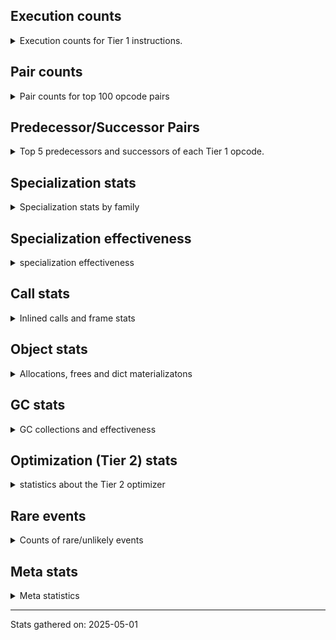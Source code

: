 ## Execution counts

<details>
<summary> Execution counts for Tier 1 instructions. </summary>


The "miss ratio" column shows the percentage of times the instruction
executed that it deoptimized. When this happens, the base unspecialized
instruction is not counted.

<table>
<thead>
<tr>
<th align="left">Name</th>
<th align="right">Base Count</th>
<th align="right">Head Count</th>
<th align="right">Change</th>
</tr>
</thead>
<tbody>
<tr>
<td align="left">BINARY_OP_SUBTRACT_FLOAT</td>
<td align="right">415,512</td>
<td align="right">387,312</td>
<td align="right">-6.8%</td>
</tr>
<tr>
<td align="left">BINARY_OP_EXTEND</td>
<td align="right">5,794,836</td>
<td align="right">5,408,755</td>
<td align="right">-6.7%</td>
</tr>
<tr>
<td align="left">TO_BOOL_INT</td>
<td align="right">4,250,094</td>
<td align="right">3,967,818</td>
<td align="right">-6.6%</td>
</tr>
<tr>
<td align="left">TO_BOOL_LIST</td>
<td align="right">852,048</td>
<td align="right">795,625</td>
<td align="right">-6.6%</td>
</tr>
<tr>
<td align="left">LOAD_SUPER_ATTR_METHOD</td>
<td align="right">1,563,978</td>
<td align="right">1,460,442</td>
<td align="right">-6.6%</td>
</tr>
<tr>
<td align="left">LIST_EXTEND</td>
<td align="right">287,763</td>
<td align="right">268,741</td>
<td align="right">-6.6%</td>
</tr>
<tr>
<td align="left">CALL_ISINSTANCE</td>
<td align="right">1,001,336</td>
<td align="right">935,534</td>
<td align="right">-6.6%</td>
</tr>
<tr>
<td align="left">UNARY_INVERT</td>
<td align="right">1,292,046</td>
<td align="right">1,207,176</td>
<td align="right">-6.6%</td>
</tr>
<tr>
<td align="left">JUMP_BACKWARD</td>
<td align="right">107</td>
<td align="right">100</td>
<td align="right">-6.5%</td>
</tr>
<tr>
<td align="left">COPY_FREE_VARS</td>
<td align="right">1,592,224</td>
<td align="right">1,488,688</td>
<td align="right">-6.5%</td>
</tr>
<tr>
<td align="left">BUILD_LIST</td>
<td align="right">1,462,450</td>
<td align="right">1,367,937</td>
<td align="right">-6.5%</td>
</tr>
<tr>
<td align="left">LOAD_ATTR_NONDESCRIPTOR_WITH_VALUES</td>
<td align="right">1,318,140</td>
<td align="right">1,233,270</td>
<td align="right">-6.4%</td>
</tr>
<tr>
<td align="left">BINARY_OP_SUBSCR_LIST_INT</td>
<td align="right">296,076</td>
<td align="right">277,054</td>
<td align="right">-6.4%</td>
</tr>
<tr>
<td align="left">LOAD_DEREF</td>
<td align="right">1,630,041</td>
<td align="right">1,526,505</td>
<td align="right">-6.4%</td>
</tr>
<tr>
<td align="left">JUMP_FORWARD</td>
<td align="right">1,477,551</td>
<td align="right">1,383,823</td>
<td align="right">-6.3%</td>
</tr>
<tr>
<td align="left">LOAD_FAST_AND_CLEAR</td>
<td align="right">465,728</td>
<td align="right">437,149</td>
<td align="right">-6.1%</td>
</tr>
<tr>
<td align="left">COMPARE_OP</td>
<td align="right">470,623</td>
<td align="right">441,912</td>
<td align="right">-6.1%</td>
</tr>
<tr>
<td align="left">LOAD_ATTR_PROPERTY</td>
<td align="right">619,759</td>
<td align="right">582,041</td>
<td align="right">-6.1%</td>
</tr>
<tr>
<td align="left">FOR_ITER_RANGE</td>
<td align="right">470,072</td>
<td align="right">441,532</td>
<td align="right">-6.1%</td>
</tr>
<tr>
<td align="left">BINARY_OP_ADD_FLOAT</td>
<td align="right">158,215</td>
<td align="right">148,675</td>
<td align="right">-6.0%</td>
</tr>
<tr>
<td align="left">IMPORT_FROM</td>
<td align="right">310,868</td>
<td align="right">292,179</td>
<td align="right">-6.0%</td>
</tr>
<tr>
<td align="left">IMPORT_NAME</td>
<td align="right">311,188</td>
<td align="right">292,499</td>
<td align="right">-6.0%</td>
</tr>
<tr>
<td align="left">CALL_LIST_APPEND</td>
<td align="right">165,549</td>
<td align="right">156,015</td>
<td align="right">-5.8%</td>
</tr>
<tr>
<td align="left">LIST_APPEND</td>
<td align="right">497,839</td>
<td align="right">469,593</td>
<td align="right">-5.7%</td>
</tr>
<tr>
<td align="left">UNARY_NOT</td>
<td align="right">176,930</td>
<td align="right">167,093</td>
<td align="right">-5.6%</td>
</tr>
<tr>
<td align="left">LOAD_ATTR_METHOD_WITH_VALUES</td>
<td align="right">6,860,960</td>
<td align="right">6,483,577</td>
<td align="right">-5.5%</td>
</tr>
<tr>
<td align="left">CALL_KW_PY</td>
<td align="right">174,133</td>
<td align="right">164,622</td>
<td align="right">-5.5%</td>
</tr>
<tr>
<td align="left">LOAD_ATTR</td>
<td align="right">7,446,067</td>
<td align="right">7,041,376</td>
<td align="right">-5.4%</td>
</tr>
<tr>
<td align="left">CALL_BOUND_METHOD_GENERAL</td>
<td align="right">180,064</td>
<td align="right">170,537</td>
<td align="right">-5.3%</td>
</tr>
<tr>
<td align="left">CALL_METHOD_DESCRIPTOR_FAST</td>
<td align="right">1,965,603</td>
<td align="right">1,861,959</td>
<td align="right">-5.3%</td>
</tr>
<tr>
<td align="left">CALL_PY_EXACT_ARGS</td>
<td align="right">10,610,751</td>
<td align="right">10,054,098</td>
<td align="right">-5.2%</td>
</tr>
<tr>
<td align="left">LOAD_GLOBAL_MODULE</td>
<td align="right">13,983,091</td>
<td align="right">13,258,424</td>
<td align="right">-5.2%</td>
</tr>
<tr>
<td align="left">POP_ITER</td>
<td align="right">2,061,988</td>
<td align="right">1,957,964</td>
<td align="right">-5.0%</td>
</tr>
<tr>
<td align="left">LOAD_FAST_BORROW_LOAD_FAST_BORROW</td>
<td align="right">10,232,746</td>
<td align="right">9,733,423</td>
<td align="right">-4.9%</td>
</tr>
<tr>
<td align="left">POP_JUMP_IF_FALSE</td>
<td align="right">12,987,158</td>
<td align="right">12,356,701</td>
<td align="right">-4.9%</td>
</tr>
<tr>
<td align="left">LOAD_GLOBAL_BUILTIN</td>
<td align="right">6,616,125</td>
<td align="right">6,295,413</td>
<td align="right">-4.8%</td>
</tr>
<tr>
<td align="left">CONTAINS_OP_DICT</td>
<td align="right">1,401,332</td>
<td align="right">1,335,530</td>
<td align="right">-4.7%</td>
</tr>
<tr>
<td align="left">TO_BOOL_BOOL</td>
<td align="right">3,845,959</td>
<td align="right">3,665,571</td>
<td align="right">-4.7%</td>
</tr>
<tr>
<td align="left">TO_BOOL_ALWAYS_TRUE</td>
<td align="right">345</td>
<td align="right">361</td>
<td align="right">4.6%</td>
</tr>
<tr>
<td align="left">LOAD_ATTR_MODULE</td>
<td align="right">3,059,510</td>
<td align="right">2,918,575</td>
<td align="right">-4.6%</td>
</tr>
<tr>
<td align="left">LOAD_SMALL_INT</td>
<td align="right">4,091,364</td>
<td align="right">3,903,365</td>
<td align="right">-4.6%</td>
</tr>
<tr>
<td align="left">STORE_SUBSCR_DICT</td>
<td align="right">1,464,485</td>
<td align="right">1,398,575</td>
<td align="right">-4.5%</td>
</tr>
<tr>
<td align="left">POP_JUMP_IF_NOT_NONE</td>
<td align="right">3,564,232</td>
<td align="right">3,403,939</td>
<td align="right">-4.5%</td>
</tr>
<tr>
<td align="left">STORE_ATTR_INSTANCE_VALUE</td>
<td align="right">4,257,764</td>
<td align="right">4,069,094</td>
<td align="right">-4.4%</td>
</tr>
<tr>
<td align="left">LOAD_FAST_BORROW</td>
<td align="right">68,744,075</td>
<td align="right">65,700,098</td>
<td align="right">-4.4%</td>
</tr>
<tr>
<td align="left">GET_ITER</td>
<td align="right">2,802,167</td>
<td align="right">2,679,098</td>
<td align="right">-4.4%</td>
</tr>
<tr>
<td align="left">CALL_BUILTIN_CLASS</td>
<td align="right">1,321,892</td>
<td align="right">1,264,935</td>
<td align="right">-4.3%</td>
</tr>
<tr>
<td align="left">RESUME</td>
<td align="right">471</td>
<td align="right">451</td>
<td align="right">-4.2%</td>
</tr>
<tr>
<td align="left">POP_JUMP_IF_TRUE</td>
<td align="right">2,463,610</td>
<td align="right">2,359,049</td>
<td align="right">-4.2%</td>
</tr>
<tr>
<td align="left">CALL_PY_GENERAL</td>
<td align="right">3,166,543</td>
<td align="right">3,034,830</td>
<td align="right">-4.2%</td>
</tr>
<tr>
<td align="left">RETURN_VALUE</td>
<td align="right">22,657,182</td>
<td align="right">21,752,035</td>
<td align="right">-4.0%</td>
</tr>
<tr>
<td align="left">COMPARE_OP_INT</td>
<td align="right">2,855,430</td>
<td align="right">2,742,753</td>
<td align="right">-3.9%</td>
</tr>
<tr>
<td align="left">CALL_NON_PY_GENERAL</td>
<td align="right">7,762,306</td>
<td align="right">7,461,136</td>
<td align="right">-3.9%</td>
</tr>
<tr>
<td align="left">CALL_BUILTIN_FAST</td>
<td align="right">753,630</td>
<td align="right">725,019</td>
<td align="right">-3.8%</td>
</tr>
<tr>
<td align="left">SWAP</td>
<td align="right">5,691,543</td>
<td align="right">5,483,440</td>
<td align="right">-3.7%</td>
</tr>
<tr>
<td align="left">LOAD_CONST_IMMORTAL</td>
<td align="right">14,380,010</td>
<td align="right">13,861,077</td>
<td align="right">-3.6%</td>
</tr>
<tr>
<td align="left">STORE_FAST</td>
<td align="right">23,493,057</td>
<td align="right">22,710,159</td>
<td align="right">-3.3%</td>
</tr>
<tr>
<td align="left">LOAD_FAST_CHECK</td>
<td align="right">850,380</td>
<td align="right">822,164</td>
<td align="right">-3.3%</td>
</tr>
<tr>
<td align="left">NOP</td>
<td align="right">8,326,171</td>
<td align="right">8,053,285</td>
<td align="right">-3.3%</td>
</tr>
<tr>
<td align="left">RESUME_CHECK</td>
<td align="right">27,673,365</td>
<td align="right">26,768,238</td>
<td align="right">-3.3%</td>
</tr>
<tr>
<td align="left">CALL_METHOD_DESCRIPTOR_NOARGS</td>
<td align="right">1,171,506</td>
<td align="right">1,133,407</td>
<td align="right">-3.3%</td>
</tr>
<tr>
<td align="left">CALL_LEN</td>
<td align="right">300,963</td>
<td align="right">291,416</td>
<td align="right">-3.2%</td>
</tr>
<tr>
<td align="left">LOAD_CONST_MORTAL</td>
<td align="right">894,089</td>
<td align="right">865,898</td>
<td align="right">-3.2%</td>
</tr>
<tr>
<td align="left">LOAD_ATTR_METHOD_NO_DICT</td>
<td align="right">4,999,635</td>
<td align="right">4,848,511</td>
<td align="right">-3.0%</td>
</tr>
<tr>
<td align="left">POP_JUMP_IF_NONE</td>
<td align="right">1,281,001</td>
<td align="right">1,243,252</td>
<td align="right">-2.9%</td>
</tr>
<tr>
<td align="left">POP_TOP</td>
<td align="right">17,742,041</td>
<td align="right">17,233,103</td>
<td align="right">-2.9%</td>
</tr>
<tr>
<td align="left">LOAD_ATTR_INSTANCE_VALUE</td>
<td align="right">17,765,105</td>
<td align="right">17,264,509</td>
<td align="right">-2.8%</td>
</tr>
<tr>
<td align="left">FOR_ITER_LIST</td>
<td align="right">7,682,612</td>
<td align="right">7,484,207</td>
<td align="right">-2.6%</td>
</tr>
<tr>
<td align="left">COPY</td>
<td align="right">7,320,367</td>
<td align="right">7,131,647</td>
<td align="right">-2.6%</td>
</tr>
<tr>
<td align="left">BUILD_MAP</td>
<td align="right">1,495,213</td>
<td align="right">1,457,479</td>
<td align="right">-2.5%</td>
</tr>
<tr>
<td align="left">LOAD_SPECIAL</td>
<td align="right">3,155,476</td>
<td align="right">3,079,976</td>
<td align="right">-2.4%</td>
</tr>
<tr>
<td align="left">BUILD_TUPLE</td>
<td align="right">3,332,120</td>
<td align="right">3,256,784</td>
<td align="right">-2.3%</td>
</tr>
<tr>
<td align="left">LOAD_FAST</td>
<td align="right">8,874,040</td>
<td align="right">8,675,719</td>
<td align="right">-2.2%</td>
</tr>
<tr>
<td align="left">INTERPRETER_EXIT</td>
<td align="right">7,754,177</td>
<td align="right">7,594,191</td>
<td align="right">-2.1%</td>
</tr>
<tr>
<td align="left">LOAD_CONST</td>
<td align="right">1,589</td>
<td align="right">1,561</td>
<td align="right">-1.8%</td>
</tr>
<tr>
<td align="left">LOAD_FAST_LOAD_FAST</td>
<td align="right">1,738,964</td>
<td align="right">1,710,362</td>
<td align="right">-1.6%</td>
</tr>
<tr>
<td align="left">UNPACK_SEQUENCE_TWO_TUPLE</td>
<td align="right">1,171,523</td>
<td align="right">1,152,455</td>
<td align="right">-1.6%</td>
</tr>
<tr>
<td align="left">TO_BOOL</td>
<td align="right">662,613</td>
<td align="right">653,211</td>
<td align="right">-1.4%</td>
</tr>
<tr>
<td align="left">PUSH_NULL</td>
<td align="right">6,926,898</td>
<td align="right">6,842,121</td>
<td align="right">-1.2%</td>
</tr>
<tr>
<td align="left">JUMP_BACKWARD_NO_JIT</td>
<td align="right">13,588,615</td>
<td align="right">13,456,013</td>
<td align="right">-1.0%</td>
</tr>
<tr>
<td align="left">COMPARE_OP_STR</td>
<td align="right">1,053,191</td>
<td align="right">1,043,668</td>
<td align="right">-0.9%</td>
</tr>
<tr>
<td align="left">CALL</td>
<td align="right">4,488</td>
<td align="right">4,519</td>
<td align="right">0.7%</td>
</tr>
<tr>
<td align="left">STORE_FAST_STORE_FAST</td>
<td align="right">3,263,628</td>
<td align="right">3,244,560</td>
<td align="right">-0.6%</td>
</tr>
<tr>
<td align="left">LOAD_GLOBAL</td>
<td align="right">3,194</td>
<td align="right">3,205</td>
<td align="right">0.3%</td>
</tr>
<tr>
<td align="left">LOAD_ATTR_METHOD_LAZY_DICT</td>
<td align="right">97,412</td>
<td align="right">97,320</td>
<td align="right">-0.1%</td>
</tr>
<tr>
<td align="left">BINARY_OP_SUBTRACT_INT</td>
<td align="right">102,254</td>
<td align="right">102,208</td>
<td align="right">-0.0%</td>
</tr>
<tr>
<td align="left">IS_OP</td>
<td align="right">34,042</td>
<td align="right">34,054</td>
<td align="right">0.0%</td>
</tr>
<tr>
<td align="left">CALL_BOUND_METHOD_EXACT_ARGS</td>
<td align="right">35,116</td>
<td align="right">35,111</td>
<td align="right">-0.0%</td>
</tr>
<tr>
<td align="left">CALL_BUILTIN_FAST_WITH_KEYWORDS</td>
<td align="right">928,839</td>
<td align="right">928,769</td>
<td align="right">-0.0%</td>
</tr>
<tr>
<td align="left">CALL_METHOD_DESCRIPTOR_O</td>
<td align="right">604,217</td>
<td align="right">604,177</td>
<td align="right">-0.0%</td>
</tr>
<tr>
<td align="left">TO_BOOL_NONE</td>
<td align="right">191,015</td>
<td align="right">191,027</td>
<td align="right">0.0%</td>
</tr>
<tr>
<td align="left">BINARY_OP</td>
<td align="right">516,492</td>
<td align="right">516,514</td>
<td align="right">0.0%</td>
</tr>
<tr>
<td align="left">UNPACK_SEQUENCE_TUPLE</td>
<td align="right">857,682</td>
<td align="right">857,659</td>
<td align="right">-0.0%</td>
</tr>
<tr>
<td align="left">CALL_FUNCTION_EX</td>
<td align="right">1,818,707</td>
<td align="right">1,818,691</td>
<td align="right">-0.0%</td>
</tr>
<tr>
<td align="left">FOR_ITER</td>
<td align="right">940,655</td>
<td align="right">940,658</td>
<td align="right">0.0%</td>
</tr>
<tr>
<td align="left">YIELD_VALUE</td>
<td align="right">5,068,280</td>
<td align="right">5,068,280</td>
<td align="right">0.0%</td>
</tr>
<tr>
<td align="left">STORE_FAST_LOAD_FAST</td>
<td align="right">4,724,457</td>
<td align="right">4,724,457</td>
<td align="right">0.0%</td>
</tr>
<tr>
<td align="left">FOR_ITER_GEN</td>
<td align="right">4,653,742</td>
<td align="right">4,653,742</td>
<td align="right">0.0%</td>
</tr>
<tr>
<td align="left">BINARY_OP_ADD_INT</td>
<td align="right">856,260</td>
<td align="right">856,260</td>
<td align="right">0.0%</td>
</tr>
<tr>
<td align="left">DICT_MERGE</td>
<td align="right">462,683</td>
<td align="right">462,683</td>
<td align="right">0.0%</td>
</tr>
<tr>
<td align="left">CALL_TUPLE_1</td>
<td align="right">426,671</td>
<td align="right">426,671</td>
<td align="right">0.0%</td>
</tr>
<tr>
<td align="left">MAKE_CELL</td>
<td align="right">105,140</td>
<td align="right">105,140</td>
<td align="right">0.0%</td>
</tr>
<tr>
<td align="left">STORE_DEREF</td>
<td align="right">105,110</td>
<td align="right">105,110</td>
<td align="right">0.0%</td>
</tr>
<tr>
<td align="left">CALL_BUILTIN_O</td>
<td align="right">87,313</td>
<td align="right">87,313</td>
<td align="right">0.0%</td>
</tr>
<tr>
<td align="left">BINARY_OP_SUBSCR_DICT</td>
<td align="right">84,720</td>
<td align="right">84,720</td>
<td align="right">0.0%</td>
</tr>
<tr>
<td align="left">STORE_ATTR</td>
<td align="right">81,673</td>
<td align="right">81,673</td>
<td align="right">0.0%</td>
</tr>
<tr>
<td align="left">CALL_KW_NON_PY</td>
<td align="right">77,356</td>
<td align="right">77,356</td>
<td align="right">0.0%</td>
</tr>
<tr>
<td align="left">CALL_METHOD_DESCRIPTOR_FAST_WITH_KEYWORDS</td>
<td align="right">72,425</td>
<td align="right">72,425</td>
<td align="right">0.0%</td>
</tr>
<tr>
<td align="left">BINARY_OP_MULTIPLY_FLOAT</td>
<td align="right">69,638</td>
<td align="right">69,638</td>
<td align="right">0.0%</td>
</tr>
<tr>
<td align="left">BINARY_OP_SUBSCR_STR_INT</td>
<td align="right">69,638</td>
<td align="right">69,638</td>
<td align="right">0.0%</td>
</tr>
<tr>
<td align="left">DELETE_SUBSCR</td>
<td align="right">67,588</td>
<td align="right">67,588</td>
<td align="right">0.0%</td>
</tr>
<tr>
<td align="left">DELETE_ATTR</td>
<td align="right">63,345</td>
<td align="right">63,345</td>
<td align="right">0.0%</td>
</tr>
<tr>
<td align="left">CALL_ALLOC_AND_ENTER_INIT</td>
<td align="right">55,863</td>
<td align="right">55,863</td>
<td align="right">0.0%</td>
</tr>
<tr>
<td align="left">EXIT_INIT_CHECK</td>
<td align="right">55,859</td>
<td align="right">55,859</td>
<td align="right">0.0%</td>
</tr>
<tr>
<td align="left">BINARY_OP_SUBSCR_TUPLE_INT</td>
<td align="right">44,010</td>
<td align="right">44,010</td>
<td align="right">0.0%</td>
</tr>
<tr>
<td align="left">MAKE_FUNCTION</td>
<td align="right">42,906</td>
<td align="right">42,906</td>
<td align="right">0.0%</td>
</tr>
<tr>
<td align="left">LOAD_ATTR_CLASS</td>
<td align="right">38,452</td>
<td align="right">38,452</td>
<td align="right">0.0%</td>
</tr>
<tr>
<td align="left">FORMAT_SIMPLE</td>
<td align="right">38,409</td>
<td align="right">38,409</td>
<td align="right">0.0%</td>
</tr>
<tr>
<td align="left">LOAD_ATTR_SLOT</td>
<td align="right">31,252</td>
<td align="right">31,252</td>
<td align="right">0.0%</td>
</tr>
<tr>
<td align="left">BUILD_STRING</td>
<td align="right">29,697</td>
<td align="right">29,697</td>
<td align="right">0.0%</td>
</tr>
<tr>
<td align="left">SET_FUNCTION_ATTRIBUTE</td>
<td align="right">29,557</td>
<td align="right">29,557</td>
<td align="right">0.0%</td>
</tr>
<tr>
<td align="left">LOAD_SUPER_ATTR_ATTR</td>
<td align="right">23,800</td>
<td align="right">23,800</td>
<td align="right">0.0%</td>
</tr>
<tr>
<td align="left">TO_BOOL_STR</td>
<td align="right">21,908</td>
<td align="right">21,908</td>
<td align="right">0.0%</td>
</tr>
<tr>
<td align="left">STORE_SUBSCR</td>
<td align="right">21,468</td>
<td align="right">21,468</td>
<td align="right">0.0%</td>
</tr>
<tr>
<td align="left">BINARY_OP_INPLACE_ADD_UNICODE</td>
<td align="right">20,988</td>
<td align="right">20,988</td>
<td align="right">0.0%</td>
</tr>
<tr>
<td align="left">FOR_ITER_TUPLE</td>
<td align="right">17,809</td>
<td align="right">17,809</td>
<td align="right">0.0%</td>
</tr>
<tr>
<td align="left">POP_EXCEPT</td>
<td align="right">17,530</td>
<td align="right">17,530</td>
<td align="right">0.0%</td>
</tr>
<tr>
<td align="left">PUSH_EXC_INFO</td>
<td align="right">17,530</td>
<td align="right">17,530</td>
<td align="right">0.0%</td>
</tr>
<tr>
<td align="left">CONVERT_VALUE</td>
<td align="right">17,404</td>
<td align="right">17,404</td>
<td align="right">0.0%</td>
</tr>
<tr>
<td align="left">BINARY_SLICE</td>
<td align="right">14,139</td>
<td align="right">14,139</td>
<td align="right">0.0%</td>
</tr>
<tr>
<td align="left">CHECK_EXC_MATCH</td>
<td align="right">13,307</td>
<td align="right">13,307</td>
<td align="right">0.0%</td>
</tr>
<tr>
<td align="left">RETURN_GENERATOR</td>
<td align="right">12,837</td>
<td align="right">12,837</td>
<td align="right">0.0%</td>
</tr>
<tr>
<td align="left">RERAISE</td>
<td align="right">12,672</td>
<td align="right">12,672</td>
<td align="right">0.0%</td>
</tr>
<tr>
<td align="left">STORE_ATTR_SLOT</td>
<td align="right">10,380</td>
<td align="right">10,380</td>
<td align="right">0.0%</td>
</tr>
<tr>
<td align="left">CALL_STR_1</td>
<td align="right">8,488</td>
<td align="right">8,488</td>
<td align="right">0.0%</td>
</tr>
<tr>
<td align="left">END_FOR</td>
<td align="right">8,446</td>
<td align="right">8,446</td>
<td align="right">0.0%</td>
</tr>
<tr>
<td align="left">JUMP_BACKWARD_NO_INTERRUPT</td>
<td align="right">4,909</td>
<td align="right">4,909</td>
<td align="right">0.0%</td>
</tr>
<tr>
<td align="left">RAISE_VARARGS</td>
<td align="right">4,227</td>
<td align="right">4,227</td>
<td align="right">0.0%</td>
</tr>
<tr>
<td align="left">WITH_EXCEPT_START</td>
<td align="right">4,223</td>
<td align="right">4,223</td>
<td align="right">0.0%</td>
</tr>
<tr>
<td align="left">STORE_NAME</td>
<td align="right">784</td>
<td align="right">784</td>
<td align="right">0.0%</td>
</tr>
<tr>
<td align="left">BINARY_OP_ADD_UNICODE</td>
<td align="right">491</td>
<td align="right">491</td>
<td align="right">0.0%</td>
</tr>
<tr>
<td align="left">CONTAINS_OP_SET</td>
<td align="right">391</td>
<td align="right">391</td>
<td align="right">0.0%</td>
</tr>
<tr>
<td align="left">CONTAINS_OP</td>
<td align="right">315</td>
<td align="right">315</td>
<td align="right">0.0%</td>
</tr>
<tr>
<td align="left">LOAD_NAME</td>
<td align="right">207</td>
<td align="right">207</td>
<td align="right">0.0%</td>
</tr>
<tr>
<td align="left">CALL_KW</td>
<td align="right">181</td>
<td align="right">181</td>
<td align="right">0.0%</td>
</tr>
<tr>
<td align="left">CALL_TYPE_1</td>
<td align="right">153</td>
<td align="right">153</td>
<td align="right">0.0%</td>
</tr>
<tr>
<td align="left">UNPACK_SEQUENCE</td>
<td align="right">149</td>
<td align="right">149</td>
<td align="right">0.0%</td>
</tr>
<tr>
<td align="left">EXTENDED_ARG</td>
<td align="right">129</td>
<td align="right">129</td>
<td align="right">0.0%</td>
</tr>
<tr>
<td align="left">DELETE_FAST</td>
<td align="right">128</td>
<td align="right">128</td>
<td align="right">0.0%</td>
</tr>
<tr>
<td align="left">LOAD_SUPER_ATTR</td>
<td align="right">68</td>
<td align="right">68</td>
<td align="right">0.0%</td>
</tr>
<tr>
<td align="left">LOAD_BUILD_CLASS</td>
<td align="right">42</td>
<td align="right">42</td>
<td align="right">0.0%</td>
</tr>
<tr>
<td align="left">LOAD_LOCALS</td>
<td align="right">38</td>
<td align="right">38</td>
<td align="right">0.0%</td>
</tr>
<tr>
<td align="left">COMPARE_OP_FLOAT</td>
<td align="right">27</td>
<td align="right">27</td>
<td align="right">0.0%</td>
</tr>
<tr>
<td align="left">CALL_INTRINSIC_1</td>
<td align="right">15</td>
<td align="right">15</td>
<td align="right">0.0%</td>
</tr>
<tr>
<td align="left">LOAD_ATTR_CLASS_WITH_METACLASS_CHECK</td>
<td align="right">12</td>
<td align="right">12</td>
<td align="right">0.0%</td>
</tr>
<tr>
<td align="left">STORE_GLOBAL</td>
<td align="right">4</td>
<td align="right">4</td>
<td align="right">0.0%</td>
</tr>
<tr>
<td align="left">BINARY_OP_SUBSCR_GETITEM</td>
<td align="right">3</td>
<td align="right">3</td>
<td align="right">0.0%</td>
</tr>
<tr>
<td align="left">BUILD_SET</td>
<td align="right">1</td>
<td align="right">1</td>
<td align="right">0.0%</td>
</tr>
<tr>
<td align="left">MAP_ADD</td>
<td align="right">1</td>
<td align="right">1</td>
<td align="right">0.0%</td>
</tr>
<tr>
<td align="left">BINARY_OP_SUBSCR_LIST_SLICE</td>
<td align="right"></td>
<td align="right">1</td>
<td align="right"></td>
</tr>
</tbody>
</table>


</details>

## Pair counts

<details>
<summary> Pair counts for top 100 opcode pairs </summary>


Pairs of specialized operations that deoptimize and are then followed by
the corresponding unspecialized instruction are not counted as pairs.

Not included in comparative output.


</details>

## Predecessor/Successor Pairs

<details>
<summary> Top 5 predecessors and successors of each Tier 1 opcode. </summary>


This does not include the unspecialized instructions that occur after a
specialized instruction deoptimizes.

Not included in comparative output.


</details>

## Specialization stats

<details>
<summary> Specialization stats by family </summary>

### BINARY_OP

<details>
<summary> specialization stats for BINARY_OP family </summary>

<table>
<thead>
<tr>
<th align="left">Kind</th>
<th align="right">Base Count</th>
<th align="right">Base Ratio</th>
<th align="right">Head Count</th>
<th align="right">Head Ratio</th>
<th align="right">Change</th>
</tr>
</thead>
<tbody>
<tr>
<td align="left">
miss
<details>
<summary>ⓘ</summary>

Specialized instructions that deopt.
</details>
</td>
<td align="right">182,324</td>
<td align="right">2.1%</td>
<td align="right">169,773</td>
<td align="right">2.1%</td>
<td align="right">-6.9%</td>
</tr>
<tr>
<td align="left">
hit
<details>
<summary>ⓘ</summary>

Specialized instructions that complete.
</details>
</td>
<td align="right">8,026,393</td>
<td align="right">92.0%</td>
<td align="right">7,577,035</td>
<td align="right">91.7%</td>
<td align="right">-5.6%</td>
</tr>
<tr>
<td align="left">
deferred
<details>
<summary>ⓘ</summary>

Lists the number of "deferred" (i.e. not specialized) instructions executed.
</details>
</td>
<td align="right">515,438</td>
<td align="right">5.9%</td>
<td align="right">515,449</td>
<td align="right">6.2%</td>
<td align="right">0.0%</td>
</tr>
</tbody>
</table>

<table>
<thead>
<tr>
<th align="left">Success</th>
<th align="right">Base Count</th>
<th align="right">Base Ratio</th>
<th align="right">Head Count</th>
<th align="right">Head Ratio</th>
<th align="right">Change</th>
</tr>
</thead>
<tbody>
<tr>
<td align="left">Success</td>
<td align="right">3,702</td>
<td align="right">82.3%</td>
<td align="right">3,463</td>
<td align="right">81.2%</td>
<td align="right">-6.5%</td>
</tr>
<tr>
<td align="left">Failure</td>
<td align="right">794</td>
<td align="right">17.7%</td>
<td align="right">804</td>
<td align="right">18.8%</td>
<td align="right">1.3%</td>
</tr>
</tbody>
</table>

<table>
<thead>
<tr>
<th align="left">Failure kind</th>
<th align="right">Base Count</th>
<th align="right">Base Ratio</th>
<th align="right">Head Count</th>
<th align="right">Head Ratio</th>
<th align="right">Change</th>
</tr>
</thead>
<tbody>
<tr>
<td align="left">remainder</td>
<td align="right">290</td>
<td align="right">36.5%</td>
<td align="right">299</td>
<td align="right">37.2%</td>
<td align="right">3.1%</td>
</tr>
<tr>
<td align="left">subscr deque</td>
<td align="right">84</td>
<td align="right">10.6%</td>
<td align="right">86</td>
<td align="right">10.7%</td>
<td align="right">2.4%</td>
</tr>
<tr>
<td align="left">add different types</td>
<td align="right">187</td>
<td align="right">23.6%</td>
<td align="right">187</td>
<td align="right">23.3%</td>
<td align="right">0.0%</td>
</tr>
<tr>
<td align="left">subscr</td>
<td align="right">164</td>
<td align="right">20.7%</td>
<td align="right">164</td>
<td align="right">20.4%</td>
<td align="right">0.0%</td>
</tr>
<tr>
<td align="left">add other</td>
<td align="right">66</td>
<td align="right">8.3%</td>
<td align="right">66</td>
<td align="right">8.2%</td>
<td align="right">0.0%</td>
</tr>
<tr>
<td align="left">and int</td>
<td align="right">2</td>
<td align="right">0.3%</td>
<td align="right">2</td>
<td align="right">0.2%</td>
<td align="right">0.0%</td>
</tr>
<tr>
<td align="left">subscr list slice</td>
<td align="right">1</td>
<td align="right">0.1%</td>
<td align="right"></td>
<td align="right"></td>
<td align="right"></td>
</tr>
</tbody>
</table>


</details>

### BINARY_SLICE

<details>
<summary> specialization stats for BINARY_SLICE family </summary>

<table>
<thead>
<tr>
<th align="left">Kind</th>
<th align="right">Base Count</th>
<th align="right">Base Ratio</th>
<th align="right">Head Count</th>
<th align="right">Head Ratio</th>
<th align="right">Change</th>
</tr>
</thead>
<tbody>
<tr>
<td align="left">
deferred
<details>
<summary>ⓘ</summary>

Lists the number of "deferred" (i.e. not specialized) instructions executed.
</details>
</td>
<td align="right">14,139</td>
<td align="right">100.0%</td>
<td align="right">14,139</td>
<td align="right">100.0%</td>
<td align="right">0.0%</td>
</tr>
</tbody>
</table>


</details>

### CALL

<details>
<summary> specialization stats for CALL family </summary>

<table>
<thead>
<tr>
<th align="left">Kind</th>
<th align="right">Base Count</th>
<th align="right">Base Ratio</th>
<th align="right">Head Count</th>
<th align="right">Head Ratio</th>
<th align="right">Change</th>
</tr>
</thead>
<tbody>
<tr>
<td align="left">
hit
<details>
<summary>ⓘ</summary>

Specialized instructions that complete.
</details>
</td>
<td align="right">19,544,641</td>
<td align="right">100.0%</td>
<td align="right">18,675,674</td>
<td align="right">100.0%</td>
<td align="right">-4.4%</td>
</tr>
<tr>
<td align="left">
deferred
<details>
<summary>ⓘ</summary>

Lists the number of "deferred" (i.e. not specialized) instructions executed.
</details>
</td>
<td align="right">1,972</td>
<td align="right">0.0%</td>
<td align="right">1,928</td>
<td align="right">0.0%</td>
<td align="right">-2.2%</td>
</tr>
<tr>
<td align="left">
miss
<details>
<summary>ⓘ</summary>

Specialized instructions that deopt.
</details>
</td>
<td align="right">790</td>
<td align="right">0.0%</td>
<td align="right">790</td>
<td align="right">0.0%</td>
<td align="right">0.0%</td>
</tr>
</tbody>
</table>

<table>
<thead>
<tr>
<th align="left">Success</th>
<th align="right">Base Count</th>
<th align="right">Base Ratio</th>
<th align="right">Head Count</th>
<th align="right">Head Ratio</th>
<th align="right">Change</th>
</tr>
</thead>
<tbody>
<tr>
<td align="left">Success</td>
<td align="right">3,306</td>
<td align="right">100.0%</td>
<td align="right">3,381</td>
<td align="right">100.0%</td>
<td align="right">2.3%</td>
</tr>
<tr>
<td align="left">Failure</td>
<td align="right">0</td>
<td align="right">0.0%</td>
<td align="right">0</td>
<td align="right">0.0%</td>
<td align="right"></td>
</tr>
</tbody>
</table>


</details>

### CALL_KW

<details>
<summary> specialization stats for CALL_KW family </summary>

<table>
<thead>
<tr>
<th align="left">Kind</th>
<th align="right">Base Count</th>
<th align="right">Base Ratio</th>
<th align="right">Head Count</th>
<th align="right">Head Ratio</th>
<th align="right">Change</th>
</tr>
</thead>
<tbody>
<tr>
<td align="left">
deferred
<details>
<summary>ⓘ</summary>

Lists the number of "deferred" (i.e. not specialized) instructions executed.
</details>
</td>
<td align="right">42</td>
<td align="right">23.2%</td>
<td align="right">42</td>
<td align="right">23.2%</td>
<td align="right">0.0%</td>
</tr>
</tbody>
</table>

<table>
<thead>
<tr>
<th align="left">Success</th>
<th align="right">Base Count</th>
<th align="right">Base Ratio</th>
<th align="right">Head Count</th>
<th align="right">Head Ratio</th>
<th align="right">Change</th>
</tr>
</thead>
<tbody>
<tr>
<td align="left">Success</td>
<td align="right">139</td>
<td align="right">100.0%</td>
<td align="right">139</td>
<td align="right">100.0%</td>
<td align="right">0.0%</td>
</tr>
<tr>
<td align="left">Failure</td>
<td align="right">0</td>
<td align="right">0.0%</td>
<td align="right">0</td>
<td align="right">0.0%</td>
<td align="right"></td>
</tr>
</tbody>
</table>


</details>

### COMPARE_OP

<details>
<summary> specialization stats for COMPARE_OP family </summary>

<table>
<thead>
<tr>
<th align="left">Kind</th>
<th align="right">Base Count</th>
<th align="right">Base Ratio</th>
<th align="right">Head Count</th>
<th align="right">Head Ratio</th>
<th align="right">Change</th>
</tr>
</thead>
<tbody>
<tr>
<td align="left">
miss
<details>
<summary>ⓘ</summary>

Specialized instructions that deopt.
</details>
</td>
<td align="right">140,101</td>
<td align="right">3.2%</td>
<td align="right">130,744</td>
<td align="right">3.1%</td>
<td align="right">-6.7%</td>
</tr>
<tr>
<td align="left">
deferred
<details>
<summary>ⓘ</summary>

Lists the number of "deferred" (i.e. not specialized) instructions executed.
</details>
</td>
<td align="right">467,281</td>
<td align="right">10.7%</td>
<td align="right">438,732</td>
<td align="right">10.4%</td>
<td align="right">-6.1%</td>
</tr>
<tr>
<td align="left">
hit
<details>
<summary>ⓘ</summary>

Specialized instructions that complete.
</details>
</td>
<td align="right">3,768,547</td>
<td align="right">86.1%</td>
<td align="right">3,655,704</td>
<td align="right">86.5%</td>
<td align="right">-3.0%</td>
</tr>
</tbody>
</table>

<table>
<thead>
<tr>
<th align="left">Success</th>
<th align="right">Base Count</th>
<th align="right">Base Ratio</th>
<th align="right">Head Count</th>
<th align="right">Head Ratio</th>
<th align="right">Change</th>
</tr>
</thead>
<tbody>
<tr>
<td align="left">Success</td>
<td align="right">2,900</td>
<td align="right">48.6%</td>
<td align="right">2,735</td>
<td align="right">48.5%</td>
<td align="right">-5.7%</td>
</tr>
<tr>
<td align="left">Failure</td>
<td align="right">3,071</td>
<td align="right">51.4%</td>
<td align="right">2,901</td>
<td align="right">51.5%</td>
<td align="right">-5.5%</td>
</tr>
</tbody>
</table>

<table>
<thead>
<tr>
<th align="left">Failure kind</th>
<th align="right">Base Count</th>
<th align="right">Base Ratio</th>
<th align="right">Head Count</th>
<th align="right">Head Ratio</th>
<th align="right">Change</th>
</tr>
</thead>
<tbody>
<tr>
<td align="left">float long</td>
<td align="right">2,783</td>
<td align="right">90.6%</td>
<td align="right">2,604</td>
<td align="right">89.8%</td>
<td align="right">-6.4%</td>
</tr>
<tr>
<td align="left">different types</td>
<td align="right">149</td>
<td align="right">4.9%</td>
<td align="right">158</td>
<td align="right">5.4%</td>
<td align="right">6.0%</td>
</tr>
<tr>
<td align="left">big int</td>
<td align="right">95</td>
<td align="right">3.1%</td>
<td align="right">95</td>
<td align="right">3.3%</td>
<td align="right">0.0%</td>
</tr>
<tr>
<td align="left">bytes</td>
<td align="right">44</td>
<td align="right">1.4%</td>
<td align="right">44</td>
<td align="right">1.5%</td>
<td align="right">0.0%</td>
</tr>
</tbody>
</table>


</details>

### CONTAINS_OP

<details>
<summary> specialization stats for CONTAINS_OP family </summary>

<table>
<thead>
<tr>
<th align="left">Kind</th>
<th align="right">Base Count</th>
<th align="right">Base Ratio</th>
<th align="right">Head Count</th>
<th align="right">Head Ratio</th>
<th align="right">Change</th>
</tr>
</thead>
<tbody>
<tr>
<td align="left">
hit
<details>
<summary>ⓘ</summary>

Specialized instructions that complete.
</details>
</td>
<td align="right">1,401,723</td>
<td align="right">100.0%</td>
<td align="right">1,335,921</td>
<td align="right">100.0%</td>
<td align="right">-4.7%</td>
</tr>
<tr>
<td align="left">
deferred
<details>
<summary>ⓘ</summary>

Lists the number of "deferred" (i.e. not specialized) instructions executed.
</details>
</td>
<td align="right">264</td>
<td align="right">0.0%</td>
<td align="right">264</td>
<td align="right">0.0%</td>
<td align="right">0.0%</td>
</tr>
</tbody>
</table>

<table>
<thead>
<tr>
<th align="left">Success</th>
<th align="right">Base Count</th>
<th align="right">Base Ratio</th>
<th align="right">Head Count</th>
<th align="right">Head Ratio</th>
<th align="right">Change</th>
</tr>
</thead>
<tbody>
<tr>
<td align="left">Success</td>
<td align="right">8</td>
<td align="right">15.7%</td>
<td align="right">8</td>
<td align="right">15.7%</td>
<td align="right">0.0%</td>
</tr>
<tr>
<td align="left">Failure</td>
<td align="right">43</td>
<td align="right">84.3%</td>
<td align="right">43</td>
<td align="right">84.3%</td>
<td align="right">0.0%</td>
</tr>
</tbody>
</table>

<table>
<thead>
<tr>
<th align="left">Failure kind</th>
<th align="right">Base Count</th>
<th align="right">Base Ratio</th>
<th align="right">Head Count</th>
<th align="right">Head Ratio</th>
<th align="right">Change</th>
</tr>
</thead>
<tbody>
<tr>
<td align="left">tuple</td>
<td align="right">43</td>
<td align="right">100.0%</td>
<td align="right">43</td>
<td align="right">100.0%</td>
<td align="right">0.0%</td>
</tr>
</tbody>
</table>


</details>

### FOR_ITER

<details>
<summary> specialization stats for FOR_ITER family </summary>

<table>
<thead>
<tr>
<th align="left">Kind</th>
<th align="right">Base Count</th>
<th align="right">Base Ratio</th>
<th align="right">Head Count</th>
<th align="right">Head Ratio</th>
<th align="right">Change</th>
</tr>
</thead>
<tbody>
<tr>
<td align="left">
hit
<details>
<summary>ⓘ</summary>

Specialized instructions that complete.
</details>
</td>
<td align="right">12,824,235</td>
<td align="right">93.2%</td>
<td align="right">12,597,290</td>
<td align="right">93.1%</td>
<td align="right">-1.8%</td>
</tr>
<tr>
<td align="left">
deferred
<details>
<summary>ⓘ</summary>

Lists the number of "deferred" (i.e. not specialized) instructions executed.
</details>
</td>
<td align="right">940,117</td>
<td align="right">6.8%</td>
<td align="right">940,117</td>
<td align="right">6.9%</td>
<td align="right">0.0%</td>
</tr>
</tbody>
</table>

<table>
<thead>
<tr>
<th align="left">Success</th>
<th align="right">Base Count</th>
<th align="right">Base Ratio</th>
<th align="right">Head Count</th>
<th align="right">Head Ratio</th>
<th align="right">Change</th>
</tr>
</thead>
<tbody>
<tr>
<td align="left">Success</td>
<td align="right">50</td>
<td align="right">9.3%</td>
<td align="right">53</td>
<td align="right">9.8%</td>
<td align="right">6.0%</td>
</tr>
<tr>
<td align="left">Failure</td>
<td align="right">488</td>
<td align="right">90.7%</td>
<td align="right">488</td>
<td align="right">90.2%</td>
<td align="right">0.0%</td>
</tr>
</tbody>
</table>

<table>
<thead>
<tr>
<th align="left">Failure kind</th>
<th align="right">Base Count</th>
<th align="right">Base Ratio</th>
<th align="right">Head Count</th>
<th align="right">Head Ratio</th>
<th align="right">Change</th>
</tr>
</thead>
<tbody>
<tr>
<td align="left">other</td>
<td align="right">164</td>
<td align="right">33.6%</td>
<td align="right">164</td>
<td align="right">33.6%</td>
<td align="right">0.0%</td>
</tr>
<tr>
<td align="left">enumerate</td>
<td align="right">164</td>
<td align="right">33.6%</td>
<td align="right">164</td>
<td align="right">33.6%</td>
<td align="right">0.0%</td>
</tr>
<tr>
<td align="left">itertools</td>
<td align="right">77</td>
<td align="right">15.8%</td>
<td align="right">77</td>
<td align="right">15.8%</td>
<td align="right">0.0%</td>
</tr>
<tr>
<td align="left">callable</td>
<td align="right">70</td>
<td align="right">14.3%</td>
<td align="right">70</td>
<td align="right">14.3%</td>
<td align="right">0.0%</td>
</tr>
<tr>
<td align="left">dict items</td>
<td align="right">7</td>
<td align="right">1.4%</td>
<td align="right">7</td>
<td align="right">1.4%</td>
<td align="right">0.0%</td>
</tr>
<tr>
<td align="left">dict values</td>
<td align="right">3</td>
<td align="right">0.6%</td>
<td align="right">3</td>
<td align="right">0.6%</td>
<td align="right">0.0%</td>
</tr>
<tr>
<td align="left">set</td>
<td align="right">2</td>
<td align="right">0.4%</td>
<td align="right">2</td>
<td align="right">0.4%</td>
<td align="right">0.0%</td>
</tr>
<tr>
<td align="left">reversed list</td>
<td align="right">1</td>
<td align="right">0.2%</td>
<td align="right">1</td>
<td align="right">0.2%</td>
<td align="right">0.0%</td>
</tr>
</tbody>
</table>


</details>

### GET_ITER

<details>
<summary> specialization stats for GET_ITER family </summary>

<table>
<thead>
<tr>
<th align="left">Failure kind</th>
<th align="right">Base Count</th>
<th align="right">Base Ratio</th>
<th align="right">Head Count</th>
<th align="right">Head Ratio</th>
<th align="right">Change</th>
</tr>
</thead>
<tbody>
<tr>
<td align="left">list</td>
<td align="right">1,871,045</td>
<td align="right">1,871,045 / 0 !!</td>
<td align="right">1,776,532</td>
<td align="right">1,776,532 / 0 !!</td>
<td align="right">-5.1%</td>
</tr>
<tr>
<td align="left">self</td>
<td align="right">888,220</td>
<td align="right">888,220 / 0 !!</td>
<td align="right">859,664</td>
<td align="right">859,664 / 0 !!</td>
<td align="right">-3.2%</td>
</tr>
<tr>
<td align="left">other</td>
<td align="right">21,449</td>
<td align="right">21,449 / 0 !!</td>
<td align="right">21,449</td>
<td align="right">21,449 / 0 !!</td>
<td align="right">0.0%</td>
</tr>
<tr>
<td align="left">tuple</td>
<td align="right">8,749</td>
<td align="right">8,749 / 0 !!</td>
<td align="right">8,749</td>
<td align="right">8,749 / 0 !!</td>
<td align="right">0.0%</td>
</tr>
<tr>
<td align="left">generator</td>
<td align="right">8,446</td>
<td align="right">8,446 / 0 !!</td>
<td align="right">8,446</td>
<td align="right">8,446 / 0 !!</td>
<td align="right">0.0%</td>
</tr>
<tr>
<td align="left">enumerate</td>
<td align="right">4,223</td>
<td align="right">4,223 / 0 !!</td>
<td align="right">4,223</td>
<td align="right">4,223 / 0 !!</td>
<td align="right">0.0%</td>
</tr>
<tr>
<td align="left">string</td>
<td align="right">31</td>
<td align="right">31 / 0 !!</td>
<td align="right">31</td>
<td align="right">31 / 0 !!</td>
<td align="right">0.0%</td>
</tr>
<tr>
<td align="left">set</td>
<td align="right">4</td>
<td align="right">4 / 0 !!</td>
<td align="right">4</td>
<td align="right">4 / 0 !!</td>
<td align="right">0.0%</td>
</tr>
</tbody>
</table>


</details>

### LOAD_ATTR

<details>
<summary> specialization stats for LOAD_ATTR family </summary>

<table>
<thead>
<tr>
<th align="left">Kind</th>
<th align="right">Base Count</th>
<th align="right">Base Ratio</th>
<th align="right">Head Count</th>
<th align="right">Head Ratio</th>
<th align="right">Change</th>
</tr>
</thead>
<tbody>
<tr>
<td align="left">
deferred
<details>
<summary>ⓘ</summary>

Lists the number of "deferred" (i.e. not specialized) instructions executed.
</details>
</td>
<td align="right">7,434,850</td>
<td align="right">17.6%</td>
<td align="right">7,029,983</td>
<td align="right">17.3%</td>
<td align="right">-5.4%</td>
</tr>
<tr>
<td align="left">
hit
<details>
<summary>ⓘ</summary>

Specialized instructions that complete.
</details>
</td>
<td align="right">34,394,202</td>
<td align="right">81.4%</td>
<td align="right">33,101,502</td>
<td align="right">81.7%</td>
<td align="right">-3.8%</td>
</tr>
<tr>
<td align="left">
miss
<details>
<summary>ⓘ</summary>

Specialized instructions that deopt.
</details>
</td>
<td align="right">396,035</td>
<td align="right">0.9%</td>
<td align="right">396,017</td>
<td align="right">1.0%</td>
<td align="right">-0.0%</td>
</tr>
<tr>
<td align="left">
deopt
<details>
<summary>ⓘ</summary>

Specialized instructions that deopt.
</details>
</td>
<td align="right">6</td>
<td align="right">0.0%</td>
<td align="right">6</td>
<td align="right">0.0%</td>
<td align="right">0.0%</td>
</tr>
</tbody>
</table>

<table>
<thead>
<tr>
<th align="left">Success</th>
<th align="right">Base Count</th>
<th align="right">Base Ratio</th>
<th align="right">Head Count</th>
<th align="right">Head Ratio</th>
<th align="right">Change</th>
</tr>
</thead>
<tbody>
<tr>
<td align="left">Failure</td>
<td align="right">6,755</td>
<td align="right">36.7%</td>
<td align="right">6,827</td>
<td align="right">36.8%</td>
<td align="right">1.1%</td>
</tr>
<tr>
<td align="left">Success</td>
<td align="right">11,651</td>
<td align="right">63.3%</td>
<td align="right">11,738</td>
<td align="right">63.2%</td>
<td align="right">0.7%</td>
</tr>
</tbody>
</table>

<table>
<thead>
<tr>
<th align="left">Failure kind</th>
<th align="right">Base Count</th>
<th align="right">Base Ratio</th>
<th align="right">Head Count</th>
<th align="right">Head Ratio</th>
<th align="right">Change</th>
</tr>
</thead>
<tbody>
<tr>
<td align="left">non overriding descriptor</td>
<td align="right">807</td>
<td align="right">11.9%</td>
<td align="right">827</td>
<td align="right">12.1%</td>
<td align="right">2.5%</td>
</tr>
<tr>
<td align="left">overriding descriptor</td>
<td align="right">1,540</td>
<td align="right">22.8%</td>
<td align="right">1,531</td>
<td align="right">22.4%</td>
<td align="right">-0.6%</td>
</tr>
<tr>
<td align="left">overridden</td>
<td align="right">681</td>
<td align="right">10.1%</td>
<td align="right">682</td>
<td align="right">10.0%</td>
<td align="right">0.1%</td>
</tr>
<tr>
<td align="left">method</td>
<td align="right">1,667</td>
<td align="right">24.7%</td>
<td align="right">1,665</td>
<td align="right">24.4%</td>
<td align="right">-0.1%</td>
</tr>
<tr>
<td align="left">non object slot</td>
<td align="right">460</td>
<td align="right">6.8%</td>
<td align="right">460</td>
<td align="right">6.7%</td>
<td align="right">0.0%</td>
</tr>
<tr>
<td align="left">mutable class</td>
<td align="right">71</td>
<td align="right">1.1%</td>
<td align="right">71</td>
<td align="right">1.0%</td>
<td align="right">0.0%</td>
</tr>
<tr>
<td align="left">class method obj</td>
<td align="right">68</td>
<td align="right">1.0%</td>
<td align="right">68</td>
<td align="right">1.0%</td>
<td align="right">0.0%</td>
</tr>
<tr>
<td align="left">not managed dict</td>
<td align="right">45</td>
<td align="right">0.7%</td>
<td align="right">45</td>
<td align="right">0.7%</td>
<td align="right">0.0%</td>
</tr>
<tr>
<td align="left">metaclass attribute</td>
<td align="right">23</td>
<td align="right">0.3%</td>
<td align="right">23</td>
<td align="right">0.3%</td>
<td align="right">0.0%</td>
</tr>
</tbody>
</table>


</details>

### LOAD_GLOBAL

<details>
<summary> specialization stats for LOAD_GLOBAL family </summary>

<table>
<thead>
<tr>
<th align="left">Kind</th>
<th align="right">Base Count</th>
<th align="right">Base Ratio</th>
<th align="right">Head Count</th>
<th align="right">Head Ratio</th>
<th align="right">Change</th>
</tr>
</thead>
<tbody>
<tr>
<td align="left">
hit
<details>
<summary>ⓘ</summary>

Specialized instructions that complete.
</details>
</td>
<td align="right">20,598,978</td>
<td align="right">100.0%</td>
<td align="right">19,553,599</td>
<td align="right">100.0%</td>
<td align="right">-5.1%</td>
</tr>
<tr>
<td align="left">
deferred
<details>
<summary>ⓘ</summary>

Lists the number of "deferred" (i.e. not specialized) instructions executed.
</details>
</td>
<td align="right">832</td>
<td align="right">0.0%</td>
<td align="right">809</td>
<td align="right">0.0%</td>
<td align="right">-2.8%</td>
</tr>
<tr>
<td align="left">
deopt
<details>
<summary>ⓘ</summary>

Specialized instructions that deopt.
</details>
</td>
<td align="right">9</td>
<td align="right">0.0%</td>
<td align="right">9</td>
<td align="right">0.0%</td>
<td align="right">0.0%</td>
</tr>
<tr>
<td align="left">
miss
<details>
<summary>ⓘ</summary>

Specialized instructions that deopt.
</details>
</td>
<td align="right">238</td>
<td align="right">0.0%</td>
<td align="right">238</td>
<td align="right">0.0%</td>
<td align="right">0.0%</td>
</tr>
</tbody>
</table>

<table>
<thead>
<tr>
<th align="left">Success</th>
<th align="right">Base Count</th>
<th align="right">Base Ratio</th>
<th align="right">Head Count</th>
<th align="right">Head Ratio</th>
<th align="right">Change</th>
</tr>
</thead>
<tbody>
<tr>
<td align="left">Success</td>
<td align="right">2,368</td>
<td align="right">100.0%</td>
<td align="right">2,402</td>
<td align="right">100.0%</td>
<td align="right">1.4%</td>
</tr>
<tr>
<td align="left">Failure</td>
<td align="right">0</td>
<td align="right">0.0%</td>
<td align="right">0</td>
<td align="right">0.0%</td>
<td align="right"></td>
</tr>
</tbody>
</table>


</details>

### LOAD_SUPER_ATTR

<details>
<summary> specialization stats for LOAD_SUPER_ATTR family </summary>

<table>
<thead>
<tr>
<th align="left">Kind</th>
<th align="right">Base Count</th>
<th align="right">Base Ratio</th>
<th align="right">Head Count</th>
<th align="right">Head Ratio</th>
<th align="right">Change</th>
</tr>
</thead>
<tbody>
<tr>
<td align="left">
hit
<details>
<summary>ⓘ</summary>

Specialized instructions that complete.
</details>
</td>
<td align="right">1,587,778</td>
<td align="right">100.0%</td>
<td align="right">1,484,242</td>
<td align="right">100.0%</td>
<td align="right">-6.5%</td>
</tr>
<tr>
<td align="left">
deferred
<details>
<summary>ⓘ</summary>

Lists the number of "deferred" (i.e. not specialized) instructions executed.
</details>
</td>
<td align="right">13</td>
<td align="right">0.0%</td>
<td align="right">13</td>
<td align="right">0.0%</td>
<td align="right">0.0%</td>
</tr>
</tbody>
</table>

<table>
<thead>
<tr>
<th align="left">Success</th>
<th align="right">Base Count</th>
<th align="right">Base Ratio</th>
<th align="right">Head Count</th>
<th align="right">Head Ratio</th>
<th align="right">Change</th>
</tr>
</thead>
<tbody>
<tr>
<td align="left">Success</td>
<td align="right">55</td>
<td align="right">100.0%</td>
<td align="right">55</td>
<td align="right">100.0%</td>
<td align="right">0.0%</td>
</tr>
<tr>
<td align="left">Failure</td>
<td align="right">0</td>
<td align="right">0.0%</td>
<td align="right">0</td>
<td align="right">0.0%</td>
<td align="right"></td>
</tr>
</tbody>
</table>


</details>

### STORE_ATTR

<details>
<summary> specialization stats for STORE_ATTR family </summary>

<table>
<thead>
<tr>
<th align="left">Kind</th>
<th align="right">Base Count</th>
<th align="right">Base Ratio</th>
<th align="right">Head Count</th>
<th align="right">Head Ratio</th>
<th align="right">Change</th>
</tr>
</thead>
<tbody>
<tr>
<td align="left">
hit
<details>
<summary>ⓘ</summary>

Specialized instructions that complete.
</details>
</td>
<td align="right">4,107,767</td>
<td align="right">94.4%</td>
<td align="right">3,919,097</td>
<td align="right">94.2%</td>
<td align="right">-4.6%</td>
</tr>
<tr>
<td align="left">
deferred
<details>
<summary>ⓘ</summary>

Lists the number of "deferred" (i.e. not specialized) instructions executed.
</details>
</td>
<td align="right">79,941</td>
<td align="right">1.8%</td>
<td align="right">79,941</td>
<td align="right">1.9%</td>
<td align="right">0.0%</td>
</tr>
<tr>
<td align="left">
miss
<details>
<summary>ⓘ</summary>

Specialized instructions that deopt.
</details>
</td>
<td align="right">160,377</td>
<td align="right">3.7%</td>
<td align="right">160,377</td>
<td align="right">3.9%</td>
<td align="right">0.0%</td>
</tr>
</tbody>
</table>

<table>
<thead>
<tr>
<th align="left">Success</th>
<th align="right">Base Count</th>
<th align="right">Base Ratio</th>
<th align="right">Head Count</th>
<th align="right">Head Ratio</th>
<th align="right">Change</th>
</tr>
</thead>
<tbody>
<tr>
<td align="left">Success</td>
<td align="right">3,992</td>
<td align="right">84.3%</td>
<td align="right">3,992</td>
<td align="right">84.3%</td>
<td align="right">0.0%</td>
</tr>
<tr>
<td align="left">Failure</td>
<td align="right">744</td>
<td align="right">15.7%</td>
<td align="right">744</td>
<td align="right">15.7%</td>
<td align="right">0.0%</td>
</tr>
</tbody>
</table>

<table>
<thead>
<tr>
<th align="left">Failure kind</th>
<th align="right">Base Count</th>
<th align="right">Base Ratio</th>
<th align="right">Head Count</th>
<th align="right">Head Ratio</th>
<th align="right">Change</th>
</tr>
</thead>
<tbody>
<tr>
<td align="left">other</td>
<td align="right">733</td>
<td align="right">98.5%</td>
<td align="right">794</td>
<td align="right">106.7%</td>
<td align="right">8.3%</td>
</tr>
<tr>
<td align="left">property</td>
<td align="right">344</td>
<td align="right">46.2%</td>
<td align="right">344</td>
<td align="right">46.2%</td>
<td align="right">0.0%</td>
</tr>
<tr>
<td align="left">class attr simple</td>
<td align="right">206</td>
<td align="right">27.7%</td>
<td align="right">206</td>
<td align="right">27.7%</td>
<td align="right">0.0%</td>
</tr>
<tr>
<td align="left">split dict</td>
<td align="right">44</td>
<td align="right">5.9%</td>
<td align="right">44</td>
<td align="right">5.9%</td>
<td align="right">0.0%</td>
</tr>
<tr>
<td align="left">not in keys</td>
<td align="right">11</td>
<td align="right">1.5%</td>
<td align="right">11</td>
<td align="right">1.5%</td>
<td align="right">0.0%</td>
</tr>
</tbody>
</table>


</details>

### STORE_SUBSCR

<details>
<summary> specialization stats for STORE_SUBSCR family </summary>

<table>
<thead>
<tr>
<th align="left">Kind</th>
<th align="right">Base Count</th>
<th align="right">Base Ratio</th>
<th align="right">Head Count</th>
<th align="right">Head Ratio</th>
<th align="right">Change</th>
</tr>
</thead>
<tbody>
<tr>
<td align="left">
hit
<details>
<summary>ⓘ</summary>

Specialized instructions that complete.
</details>
</td>
<td align="right">1,464,485</td>
<td align="right">98.6%</td>
<td align="right">1,398,575</td>
<td align="right">98.5%</td>
<td align="right">-4.5%</td>
</tr>
<tr>
<td align="left">
deferred
<details>
<summary>ⓘ</summary>

Lists the number of "deferred" (i.e. not specialized) instructions executed.
</details>
</td>
<td align="right">21,263</td>
<td align="right">1.4%</td>
<td align="right">21,263</td>
<td align="right">1.5%</td>
<td align="right">0.0%</td>
</tr>
</tbody>
</table>

<table>
<thead>
<tr>
<th align="left">Success</th>
<th align="right">Base Count</th>
<th align="right">Base Ratio</th>
<th align="right">Head Count</th>
<th align="right">Head Ratio</th>
<th align="right">Change</th>
</tr>
</thead>
<tbody>
<tr>
<td align="left">Success</td>
<td align="right">18</td>
<td align="right">8.8%</td>
<td align="right">18</td>
<td align="right">8.8%</td>
<td align="right">0.0%</td>
</tr>
<tr>
<td align="left">Failure</td>
<td align="right">187</td>
<td align="right">91.2%</td>
<td align="right">187</td>
<td align="right">91.2%</td>
<td align="right">0.0%</td>
</tr>
</tbody>
</table>

<table>
<thead>
<tr>
<th align="left">Failure kind</th>
<th align="right">Base Count</th>
<th align="right">Base Ratio</th>
<th align="right">Head Count</th>
<th align="right">Head Ratio</th>
<th align="right">Change</th>
</tr>
</thead>
<tbody>
<tr>
<td align="left">py simple</td>
<td align="right">119</td>
<td align="right">63.6%</td>
<td align="right">119</td>
<td align="right">63.6%</td>
<td align="right">0.0%</td>
</tr>
<tr>
<td align="left">other</td>
<td align="right">68</td>
<td align="right">36.4%</td>
<td align="right">68</td>
<td align="right">36.4%</td>
<td align="right">0.0%</td>
</tr>
</tbody>
</table>


</details>

### TO_BOOL

<details>
<summary> specialization stats for TO_BOOL family </summary>

<table>
<thead>
<tr>
<th align="left">Kind</th>
<th align="right">Base Count</th>
<th align="right">Base Ratio</th>
<th align="right">Head Count</th>
<th align="right">Head Ratio</th>
<th align="right">Change</th>
</tr>
</thead>
<tbody>
<tr>
<td align="left">
hit
<details>
<summary>ⓘ</summary>

Specialized instructions that complete.
</details>
</td>
<td align="right">9,160,996</td>
<td align="right">93.3%</td>
<td align="right">8,641,921</td>
<td align="right">93.0%</td>
<td align="right">-5.7%</td>
</tr>
<tr>
<td align="left">
deferred
<details>
<summary>ⓘ</summary>

Lists the number of "deferred" (i.e. not specialized) instructions executed.
</details>
</td>
<td align="right">661,285</td>
<td align="right">6.7%</td>
<td align="right">651,855</td>
<td align="right">7.0%</td>
<td align="right">-1.4%</td>
</tr>
<tr>
<td align="left">
miss
<details>
<summary>ⓘ</summary>

Specialized instructions that deopt.
</details>
</td>
<td align="right">28</td>
<td align="right">0.0%</td>
<td align="right">28</td>
<td align="right">0.0%</td>
<td align="right">0.0%</td>
</tr>
</tbody>
</table>

<table>
<thead>
<tr>
<th align="left">Success</th>
<th align="right">Base Count</th>
<th align="right">Base Ratio</th>
<th align="right">Head Count</th>
<th align="right">Head Ratio</th>
<th align="right">Change</th>
</tr>
</thead>
<tbody>
<tr>
<td align="left">Success</td>
<td align="right">456</td>
<td align="right">34.3%</td>
<td align="right">467</td>
<td align="right">34.4%</td>
<td align="right">2.4%</td>
</tr>
<tr>
<td align="left">Failure</td>
<td align="right">872</td>
<td align="right">65.7%</td>
<td align="right">889</td>
<td align="right">65.6%</td>
<td align="right">1.9%</td>
</tr>
</tbody>
</table>

<table>
<thead>
<tr>
<th align="left">Failure kind</th>
<th align="right">Base Count</th>
<th align="right">Base Ratio</th>
<th align="right">Head Count</th>
<th align="right">Head Ratio</th>
<th align="right">Change</th>
</tr>
</thead>
<tbody>
<tr>
<td align="left">sequence</td>
<td align="right">130</td>
<td align="right">14.9%</td>
<td align="right">138</td>
<td align="right">15.5%</td>
<td align="right">6.2%</td>
</tr>
<tr>
<td align="left">mapping</td>
<td align="right">333</td>
<td align="right">38.2%</td>
<td align="right">342</td>
<td align="right">38.5%</td>
<td align="right">2.7%</td>
</tr>
<tr>
<td align="left">tuple</td>
<td align="right">232</td>
<td align="right">26.6%</td>
<td align="right">232</td>
<td align="right">26.1%</td>
<td align="right">0.0%</td>
</tr>
<tr>
<td align="left">other</td>
<td align="right">111</td>
<td align="right">12.7%</td>
<td align="right">111</td>
<td align="right">12.5%</td>
<td align="right">0.0%</td>
</tr>
<tr>
<td align="left">memory view</td>
<td align="right">44</td>
<td align="right">5.0%</td>
<td align="right">44</td>
<td align="right">4.9%</td>
<td align="right">0.0%</td>
</tr>
<tr>
<td align="left">bytes</td>
<td align="right">22</td>
<td align="right">2.5%</td>
<td align="right">22</td>
<td align="right">2.5%</td>
<td align="right">0.0%</td>
</tr>
</tbody>
</table>


</details>

### UNPACK_SEQUENCE

<details>
<summary> specialization stats for UNPACK_SEQUENCE family </summary>

<table>
<thead>
<tr>
<th align="left">Kind</th>
<th align="right">Base Count</th>
<th align="right">Base Ratio</th>
<th align="right">Head Count</th>
<th align="right">Head Ratio</th>
<th align="right">Change</th>
</tr>
</thead>
<tbody>
<tr>
<td align="left">
hit
<details>
<summary>ⓘ</summary>

Specialized instructions that complete.
</details>
</td>
<td align="right">2,029,205</td>
<td align="right">100.0%</td>
<td align="right">2,010,114</td>
<td align="right">100.0%</td>
<td align="right">-0.9%</td>
</tr>
<tr>
<td align="left">
deferred
<details>
<summary>ⓘ</summary>

Lists the number of "deferred" (i.e. not specialized) instructions executed.
</details>
</td>
<td align="right">38</td>
<td align="right">0.0%</td>
<td align="right">38</td>
<td align="right">0.0%</td>
<td align="right">0.0%</td>
</tr>
</tbody>
</table>

<table>
<thead>
<tr>
<th align="left">Success</th>
<th align="right">Base Count</th>
<th align="right">Base Ratio</th>
<th align="right">Head Count</th>
<th align="right">Head Ratio</th>
<th align="right">Change</th>
</tr>
</thead>
<tbody>
<tr>
<td align="left">Success</td>
<td align="right">111</td>
<td align="right">100.0%</td>
<td align="right">111</td>
<td align="right">100.0%</td>
<td align="right">0.0%</td>
</tr>
<tr>
<td align="left">Failure</td>
<td align="right">0</td>
<td align="right">0.0%</td>
<td align="right">0</td>
<td align="right">0.0%</td>
<td align="right"></td>
</tr>
</tbody>
</table>


</details>


</details>

## Specialization effectiveness

<details>
<summary> specialization effectiveness </summary>


All entries are execution counts. Should add up to the total number of
Tier 1 instructions executed.

<table>
<thead>
<tr>
<th align="left">Instructions</th>
<th align="right">Base Count</th>
<th align="right">Base Ratio</th>
<th align="right">Head Count</th>
<th align="right">Head Ratio</th>
<th align="right">Change</th>
</tr>
</thead>
<tbody>
<tr>
<td align="left">
Not specialized
<details>
<summary>ⓘ</summary>

Instructions that could be specialized but aren't, e.g. `LOAD_ATTR`, `BINARY_SLICE`.
</details>
</td>
<td align="right">12,964,292</td>
<td align="right">2.9%</td>
<td align="right">12,398,486</td>
<td align="right">2.9%</td>
<td align="right">-4.4%</td>
</tr>
<tr>
<td align="left">
Specialized hits
<details>
<summary>ⓘ</summary>

Specialized instructions, e.g. `LOAD_ATTR_MODULE` that complete.
</details>
</td>
<td align="right">186,474,583</td>
<td align="right">41.4%</td>
<td align="right">179,498,575</td>
<td align="right">41.3%</td>
<td align="right">-3.7%</td>
</tr>
<tr>
<td align="left">
Basic
<details>
<summary>ⓘ</summary>

Instructions that are not and cannot be specialized, e.g. `LOAD_FAST`.
</details>
</td>
<td align="right">250,314,440</td>
<td align="right">55.5%</td>
<td align="right">241,368,521</td>
<td align="right">55.6%</td>
<td align="right">-3.6%</td>
</tr>
<tr>
<td align="left">
Specialized misses
<details>
<summary>ⓘ</summary>

Specialized instructions, e.g. `LOAD_ATTR_MODULE` that deopt.
</details>
</td>
<td align="right">879,894</td>
<td align="right">0.2%</td>
<td align="right">857,968</td>
<td align="right">0.2%</td>
<td align="right">-2.5%</td>
</tr>
</tbody>
</table>

### Deferred by instruction

<details>
<summary> Breakdown of deferred (not specialized) instruction counts by family </summary>

<table>
<thead>
<tr>
<th align="left">Name</th>
<th align="right">Base Count</th>
<th align="right">Base Ratio</th>
<th align="right">Head Count</th>
<th align="right">Head Ratio</th>
<th align="right">Change</th>
</tr>
</thead>
<tbody>
<tr>
<td align="left">COMPARE_OP</td>
<td align="right">467,281</td>
<td align="right">4.6%</td>
<td align="right">438,732</td>
<td align="right">4.5%</td>
<td align="right">-6.1%</td>
</tr>
<tr>
<td align="left">LOAD_ATTR</td>
<td align="right">7,434,850</td>
<td align="right">73.3%</td>
<td align="right">7,029,983</td>
<td align="right">72.5%</td>
<td align="right">-5.4%</td>
</tr>
<tr>
<td align="left">LOAD_GLOBAL</td>
<td align="right">832</td>
<td align="right">0.0%</td>
<td align="right">809</td>
<td align="right">0.0%</td>
<td align="right">-2.8%</td>
</tr>
<tr>
<td align="left">CALL</td>
<td align="right">1,972</td>
<td align="right">0.0%</td>
<td align="right">1,928</td>
<td align="right">0.0%</td>
<td align="right">-2.2%</td>
</tr>
<tr>
<td align="left">TO_BOOL</td>
<td align="right">661,285</td>
<td align="right">6.5%</td>
<td align="right">651,855</td>
<td align="right">6.7%</td>
<td align="right">-1.4%</td>
</tr>
<tr>
<td align="left">BINARY_OP</td>
<td align="right">515,438</td>
<td align="right">5.1%</td>
<td align="right">515,449</td>
<td align="right">5.3%</td>
<td align="right">0.0%</td>
</tr>
<tr>
<td align="left">FOR_ITER</td>
<td align="right">940,117</td>
<td align="right">9.3%</td>
<td align="right">940,117</td>
<td align="right">9.7%</td>
<td align="right">0.0%</td>
</tr>
<tr>
<td align="left">STORE_ATTR</td>
<td align="right">79,941</td>
<td align="right">0.8%</td>
<td align="right">79,941</td>
<td align="right">0.8%</td>
<td align="right">0.0%</td>
</tr>
<tr>
<td align="left">STORE_SUBSCR</td>
<td align="right">21,263</td>
<td align="right">0.2%</td>
<td align="right">21,263</td>
<td align="right">0.2%</td>
<td align="right">0.0%</td>
</tr>
<tr>
<td align="left">BINARY_SLICE</td>
<td align="right">14,139</td>
<td align="right">0.1%</td>
<td align="right">14,139</td>
<td align="right">0.1%</td>
<td align="right">0.0%</td>
</tr>
</tbody>
</table>


</details>

### Misses by instruction

<details>
<summary> Breakdown of misses (specialized deopts) instruction counts by family </summary>

<table>
<thead>
<tr>
<th align="left">Name</th>
<th align="right">Base Count</th>
<th align="right">Base Ratio</th>
<th align="right">Head Count</th>
<th align="right">Head Ratio</th>
<th align="right">Change</th>
</tr>
</thead>
<tbody>
<tr>
<td align="left">BINARY_OP_EXTEND</td>
<td align="right">91,152</td>
<td align="right">10.4%</td>
<td align="right">84,822</td>
<td align="right">9.9%</td>
<td align="right">-6.9%</td>
</tr>
<tr>
<td align="left">BINARY_OP_ADD_FLOAT</td>
<td align="right">91,172</td>
<td align="right">10.4%</td>
<td align="right">84,951</td>
<td align="right">9.9%</td>
<td align="right">-6.8%</td>
</tr>
<tr>
<td align="left">COMPARE_OP_INT</td>
<td align="right">140,100</td>
<td align="right">15.9%</td>
<td align="right">130,743</td>
<td align="right">15.2%</td>
<td align="right">-6.7%</td>
</tr>
<tr>
<td align="left">LOAD_ATTR_METHOD_WITH_VALUES</td>
<td align="right">49,713</td>
<td align="right">5.6%</td>
<td align="right">49,694</td>
<td align="right">5.8%</td>
<td align="right">-0.0%</td>
</tr>
<tr>
<td align="left">LOAD_ATTR_INSTANCE_VALUE</td>
<td align="right">336,278</td>
<td align="right">38.2%</td>
<td align="right">336,279</td>
<td align="right">39.2%</td>
<td align="right">0.0%</td>
</tr>
<tr>
<td align="left">STORE_ATTR_INSTANCE_VALUE</td>
<td align="right">160,377</td>
<td align="right">18.2%</td>
<td align="right">160,377</td>
<td align="right">18.7%</td>
<td align="right">0.0%</td>
</tr>
<tr>
<td align="left">LOAD_ATTR_PROPERTY</td>
<td align="right">9,895</td>
<td align="right">1.1%</td>
<td align="right">9,895</td>
<td align="right">1.2%</td>
<td align="right">0.0%</td>
</tr>
<tr>
<td align="left">CALL_METHOD_DESCRIPTOR_NOARGS</td>
<td align="right">397</td>
<td align="right">0.0%</td>
<td align="right">397</td>
<td align="right">0.0%</td>
<td align="right">0.0%</td>
</tr>
<tr>
<td align="left">CALL_METHOD_DESCRIPTOR_O</td>
<td align="right">275</td>
<td align="right">0.0%</td>
<td align="right">275</td>
<td align="right">0.0%</td>
<td align="right">0.0%</td>
</tr>
<tr>
<td align="left">LOAD_GLOBAL_BUILTIN</td>
<td align="right">152</td>
<td align="right">0.0%</td>
<td align="right">152</td>
<td align="right">0.0%</td>
<td align="right">0.0%</td>
</tr>
</tbody>
</table>


</details>


</details>

## Call stats

<details>
<summary> Inlined calls and frame stats </summary>


This shows what fraction of calls to Python functions are inlined (i.e.
not having a call at the C level) and for those that are not, where the
call comes from.  The various categories overlap.

Also includes the count of frame objects created.

<table>
<thead>
<tr>
<th align="left"></th>
<th align="right">Base Count</th>
<th align="right">Base Ratio</th>
<th align="right">Head Count</th>
<th align="right">Head Ratio</th>
<th align="right">Change</th>
</tr>
</thead>
<tbody>
<tr>
<td align="left">Calls via PyEval_EvalFrame (api)</td>
<td align="right">414,196</td>
<td align="right">1.5%</td>
<td align="right">395,480</td>
<td align="right">1.5%</td>
<td align="right">-4.5%</td>
</tr>
<tr>
<td align="left">Frames pushed</td>
<td align="right">22,661,415</td>
<td align="right">81.8%</td>
<td align="right">21,756,268</td>
<td align="right">81.2%</td>
<td align="right">-4.0%</td>
</tr>
<tr>
<td align="left">Calls to Python functions inlined</td>
<td align="right">19,928,138</td>
<td align="right">72.0%</td>
<td align="right">19,182,977</td>
<td align="right">71.6%</td>
<td align="right">-3.7%</td>
</tr>
<tr>
<td align="left">Calls via PyEval_EvalFrame (function vectorcall)</td>
<td align="right">7,331,102</td>
<td align="right">26.5%</td>
<td align="right">7,171,116</td>
<td align="right">26.8%</td>
<td align="right">-2.2%</td>
</tr>
<tr>
<td align="left">Calls via PyEval_EvalFrame (vector)</td>
<td align="right">7,331,160</td>
<td align="right">26.5%</td>
<td align="right">7,171,174</td>
<td align="right">26.8%</td>
<td align="right">-2.2%</td>
</tr>
<tr>
<td align="left">Calls to PyEval_EvalDefault</td>
<td align="right">7,758,535</td>
<td align="right">28.0%</td>
<td align="right">7,598,549</td>
<td align="right">28.4%</td>
<td align="right">-2.1%</td>
</tr>
<tr>
<td align="left">Calls via PyEval_EvalFrame (total)</td>
<td align="right">7,758,535</td>
<td align="right">28.0%</td>
<td align="right">7,598,549</td>
<td align="right">28.4%</td>
<td align="right">-2.1%</td>
</tr>
<tr>
<td align="left">Calls via PyEval_EvalFrame (generator)</td>
<td align="right">427,375</td>
<td align="right">1.5%</td>
<td align="right">427,375</td>
<td align="right">1.6%</td>
<td align="right">0.0%</td>
</tr>
<tr>
<td align="left">Calls via PyEval_EvalFrame (legacy)</td>
<td align="right">16</td>
<td align="right">0.0%</td>
<td align="right">16</td>
<td align="right">0.0%</td>
<td align="right">0.0%</td>
</tr>
<tr>
<td align="left">Calls via PyEval_EvalFrame (build class)</td>
<td align="right">42</td>
<td align="right">0.0%</td>
<td align="right">42</td>
<td align="right">0.0%</td>
<td align="right">0.0%</td>
</tr>
<tr>
<td align="left">Calls via PyEval_EvalFrame (slot)</td>
<td align="right">456,471</td>
<td align="right">1.6%</td>
<td align="right">456,471</td>
<td align="right">1.7%</td>
<td align="right">0.0%</td>
</tr>
<tr>
<td align="left">Calls via PyEval_EvalFrame (function ex)</td>
<td align="right">441,508</td>
<td align="right">1.6%</td>
<td align="right">441,508</td>
<td align="right">1.6%</td>
<td align="right">0.0%</td>
</tr>
<tr>
<td align="left">Calls via PyEval_EvalFrame (method)</td>
<td align="right">3</td>
<td align="right">0.0%</td>
<td align="right">3</td>
<td align="right">0.0%</td>
<td align="right">0.0%</td>
</tr>
<tr>
<td align="left">Frame objects created</td>
<td align="right">17,544</td>
<td align="right">0.1%</td>
<td align="right">17,544</td>
<td align="right">0.1%</td>
<td align="right">0.0%</td>
</tr>
</tbody>
</table>


</details>

## Object stats

<details>
<summary> Allocations, frees and dict materializatons </summary>


Below, "allocations" means "allocations that are not from a freelist".
Total allocations = "Allocations from freelist" + "Allocations".

"Inline values" is the number of values arrays inlined into objects.

The cache hit/miss numbers are for the MRO cache, split into dunder and
other names.

<table>
<thead>
<tr>
<th align="left"></th>
<th align="right">Base Count</th>
<th align="right">Base Ratio</th>
<th align="right">Head Count</th>
<th align="right">Head Ratio</th>
<th align="right">Change</th>
</tr>
</thead>
<tbody>
<tr>
<td align="left">Method cache misses</td>
<td align="right">78,694</td>
<td align="right"></td>
<td align="right">188,016</td>
<td align="right"></td>
<td align="right">138.9%</td>
</tr>
<tr>
<td align="left">Method cache collisions</td>
<td align="right">88,262</td>
<td align="right"></td>
<td align="right">199,868</td>
<td align="right"></td>
<td align="right">126.4%</td>
</tr>
<tr>
<td align="left">Method cache dunder misses</td>
<td align="right">10,028</td>
<td align="right"></td>
<td align="right">12,304</td>
<td align="right"></td>
<td align="right">22.7%</td>
</tr>
<tr>
<td align="left">Method cache hits</td>
<td align="right">9,034,264</td>
<td align="right"></td>
<td align="right">8,425,767</td>
<td align="right"></td>
<td align="right">-6.7%</td>
</tr>
<tr>
<td align="left">Inline values</td>
<td align="right">1,287,496</td>
<td align="right"></td>
<td align="right">1,212,028</td>
<td align="right"></td>
<td align="right">-5.9%</td>
</tr>
<tr>
<td align="left">Immortal decrefs</td>
<td align="right">45,928,548</td>
<td align="right">19.2%</td>
<td align="right">44,160,685</td>
<td align="right">19.2%</td>
<td align="right">-3.8%</td>
</tr>
<tr>
<td align="left">Frees to freelist</td>
<td align="right">21,959,194</td>
<td align="right"></td>
<td align="right">21,119,544</td>
<td align="right"></td>
<td align="right">-3.8%</td>
</tr>
<tr>
<td align="left">Allocations from freelist</td>
<td align="right">21,956,752</td>
<td align="right">65.3%</td>
<td align="right">21,117,693</td>
<td align="right">65.0%</td>
<td align="right">-3.8%</td>
</tr>
<tr>
<td align="left">Mortal increfs</td>
<td align="right">53,865,308</td>
<td align="right">25.6%</td>
<td align="right">51,808,322</td>
<td align="right">25.5%</td>
<td align="right">-3.8%</td>
</tr>
<tr>
<td align="left">Method cache dunder hits</td>
<td align="right">9,485,203</td>
<td align="right"></td>
<td align="right">9,125,049</td>
<td align="right"></td>
<td align="right">-3.8%</td>
</tr>
<tr>
<td align="left">Immortal increfs</td>
<td align="right">43,364,869</td>
<td align="right">20.6%</td>
<td align="right">41,757,523</td>
<td align="right">20.6%</td>
<td align="right">-3.7%</td>
</tr>
<tr>
<td align="left">Interpreter immortal increfs</td>
<td align="right">5,866,378</td>
<td align="right">2.8%</td>
<td align="right">5,649,833</td>
<td align="right">2.8%</td>
<td align="right">-3.7%</td>
</tr>
<tr>
<td align="left">Interpreter mortal decrefs</td>
<td align="right">130,250,328</td>
<td align="right">54.5%</td>
<td align="right">125,680,098</td>
<td align="right">54.5%</td>
<td align="right">-3.5%</td>
</tr>
<tr>
<td align="left">Mortal decrefs</td>
<td align="right">61,564,077</td>
<td align="right">25.8%</td>
<td align="right">59,438,336</td>
<td align="right">25.8%</td>
<td align="right">-3.5%</td>
</tr>
<tr>
<td align="left">Interpreter mortal increfs</td>
<td align="right">107,571,332</td>
<td align="right">51.1%</td>
<td align="right">103,950,591</td>
<td align="right">51.2%</td>
<td align="right">-3.4%</td>
</tr>
<tr>
<td align="left">Interpreter immortal decrefs</td>
<td align="right">1,169,970</td>
<td align="right">0.5%</td>
<td align="right">1,132,237</td>
<td align="right">0.5%</td>
<td align="right">-3.2%</td>
</tr>
<tr>
<td align="left">Frees</td>
<td align="right">12,737,908</td>
<td align="right"></td>
<td align="right">12,370,257</td>
<td align="right"></td>
<td align="right">-2.9%</td>
</tr>
<tr>
<td align="left">Allocations to 512 bytes</td>
<td align="right">11,544,255</td>
<td align="right">34.3%</td>
<td align="right">11,242,246</td>
<td align="right">34.6%</td>
<td align="right">-2.6%</td>
</tr>
<tr>
<td align="left">Allocations</td>
<td align="right">11,665,431</td>
<td align="right">34.7%</td>
<td align="right">11,363,394</td>
<td align="right">35.0%</td>
<td align="right">-2.6%</td>
</tr>
<tr>
<td align="left">Allocations to 4 kbytes</td>
<td align="right">77,632</td>
<td align="right">0.2%</td>
<td align="right">77,605</td>
<td align="right">0.2%</td>
<td align="right">-0.0%</td>
</tr>
<tr>
<td align="left">Allocations over 4 kbytes</td>
<td align="right">43,544</td>
<td align="right">0.1%</td>
<td align="right">43,543</td>
<td align="right">0.1%</td>
<td align="right">-0.0%</td>
</tr>
<tr>
<td align="left">Materialize dict (on request)</td>
<td align="right">640</td>
<td align="right">0.0%</td>
<td align="right">640</td>
<td align="right">0.1%</td>
<td align="right">0.0%</td>
</tr>
<tr>
<td align="left">Materialize dict (new key)</td>
<td align="right">0</td>
<td align="right">0.0%</td>
<td align="right">0</td>
<td align="right">0.0%</td>
<td align="right"></td>
</tr>
<tr>
<td align="left">Materialize dict (too big)</td>
<td align="right">0</td>
<td align="right">0.0%</td>
<td align="right">0</td>
<td align="right">0.0%</td>
<td align="right"></td>
</tr>
<tr>
<td align="left">Materialize dict (str subclass)</td>
<td align="right">0</td>
<td align="right">0.0%</td>
<td align="right">0</td>
<td align="right">0.0%</td>
<td align="right"></td>
</tr>
</tbody>
</table>


</details>

## GC stats

<details>
<summary> GC collections and effectiveness </summary>


Collected/visits gives some measure of efficiency.

<table>
<thead>
<tr>
<th align="right">Generation</th>
<th align="right">Base Collections</th>
<th align="right">Base Objects collected</th>
<th align="right">Base Object visits</th>
<th align="right">Base Reachable from roots</th>
<th align="right">Base Not reachable from roots</th>
<th align="right">Head Collections</th>
<th align="right">Head Objects collected</th>
<th align="right">Head Object visits</th>
<th align="right">Head Reachable from roots</th>
<th align="right">Head Not reachable from roots</th>
</tr>
</thead>
<tbody>
<tr>
<td align="right">0</td>
<td align="right">0</td>
<td align="right">0</td>
<td align="right">0</td>
<td align="right">0</td>
<td align="right">0</td>
<td align="right">0</td>
<td align="right">0</td>
<td align="right">0</td>
<td align="right">0</td>
<td align="right">0</td>
</tr>
<tr>
<td align="right">1</td>
<td align="right">1</td>
<td align="right">212</td>
<td align="right">10,306</td>
<td align="right">758</td>
<td align="right">711</td>
<td align="right">1</td>
<td align="right">212</td>
<td align="right">10,306</td>
<td align="right">758</td>
<td align="right">711</td>
</tr>
<tr>
<td align="right">2</td>
<td align="right">0</td>
<td align="right">0</td>
<td align="right">0</td>
<td align="right">0</td>
<td align="right">0</td>
<td align="right">0</td>
<td align="right">0</td>
<td align="right">0</td>
<td align="right">0</td>
<td align="right">0</td>
</tr>
</tbody>
</table>


</details>

## Optimization (Tier 2) stats

<details>
<summary> statistics about the Tier 2 optimizer </summary>


</details>

## Rare events

<details>
<summary> Counts of rare/unlikely events </summary>

<table>
<thead>
<tr>
<th align="left">Event</th>
<th align="right">Base Count</th>
<th align="right">Head Count</th>
<th align="right">Change</th>
</tr>
</thead>
<tbody>
<tr>
<td align="left">
set class
<details>
<summary>ⓘ</summary>

Setting an object's class, `obj.__class__ = ...`
</details>
</td>
<td align="right">0</td>
<td align="right">0</td>
<td align="right"></td>
</tr>
<tr>
<td align="left">
set bases
<details>
<summary>ⓘ</summary>

Setting the bases of a class, `cls.__bases__ = ...`
</details>
</td>
<td align="right">0</td>
<td align="right">0</td>
<td align="right"></td>
</tr>
<tr>
<td align="left">
set eval frame func
<details>
<summary>ⓘ</summary>

Setting the PEP 523 frame eval function `_PyInterpreterState_SetFrameEvalFunc()`
</details>
</td>
<td align="right">0</td>
<td align="right">0</td>
<td align="right"></td>
</tr>
<tr>
<td align="left">
builtin dict
<details>
<summary>ⓘ</summary>

Modifying the builtins, `__builtins__.__dict__[var] = ...`
</details>
</td>
<td align="right">0</td>
<td align="right">0</td>
<td align="right"></td>
</tr>
<tr>
<td align="left">
func modification
<details>
<summary>ⓘ</summary>

Modifying a function, e.g. `func.__defaults__ = ...`, etc.
</details>
</td>
<td align="right">0</td>
<td align="right">0</td>
<td align="right"></td>
</tr>
<tr>
<td align="left">
watched dict modification
<details>
<summary>ⓘ</summary>

A watched dict has been modified
</details>
</td>
<td align="right">0</td>
<td align="right">0</td>
<td align="right"></td>
</tr>
<tr>
<td align="left">
watched globals modification
<details>
<summary>ⓘ</summary>

A watched `globals()` dict has been modified
</details>
</td>
<td align="right">0</td>
<td align="right">0</td>
<td align="right"></td>
</tr>
</tbody>
</table>


</details>

## Meta stats

<details>
<summary> Meta statistics </summary>

<table>
<thead>
<tr>
<th align="left"></th>
<th align="right">Base Count</th>
<th align="right">Head Count</th>
<th align="right">Change</th>
</tr>
</thead>
<tbody>
<tr>
<td align="left">Number of data files</td>
<td align="right">42</td>
<td align="right">42</td>
<td align="right">0.0%</td>
</tr>
</tbody>
</table>


</details>

---
Stats gathered on: 2025-05-01
